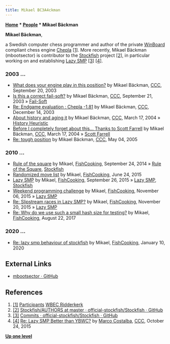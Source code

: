 ```yaml
---
title: Mikael BC3A4ckman
---
```

**[Home](Home "Home") \* [People](People "People") \* Mikael Bäckman**


**Mikael Bäckman**,  

a Swedish computer chess programmer and author of the private [WinBoard](WinBoard "WinBoard") compliant chess engine [Chepla](Chepla "Chepla") <a id="cite-note-1" href="#cite-ref-1">[1]</a>.
More recently, Mikael Bäckman (mbootsector) is contributor to the [Stockfish](Stockfish "Stockfish") project <a id="cite-note-2" href="#cite-ref-2">[2]</a>, 
in particular working on and establishing [Lazy SMP](Lazy_SMP "Lazy SMP") <a id="cite-note-3" href="#cite-ref-3">[3]</a> <a id="cite-note-4" href="#cite-ref-4">[4]</a>.



### 2003 ...


* [What does your engine play in this position?](https://www.stmintz.com/ccc/index.php?id=316807) by Mikael Bäckman, [CCC](CCC "CCC"), September 20, 2003
* [Is this a correct fail-soft?](https://www.stmintz.com/ccc/index.php?id=316955) by Mikael Bäckman, [CCC](CCC "CCC"), September 21, 2003 » [Fail-Soft](Fail-Soft "Fail-Soft")
* [Re: Endgame evaluation : Chepla -1.81](https://www.stmintz.com/ccc/index.php?id=336036) by Mikael Bäckman, [CCC](CCC "CCC"), December 14, 2003
* [About history and aging it](https://www.stmintz.com/ccc/index.php?id=355221) by Mikael Bäckman, [CCC](CCC "CCC"), March 17, 2004 » [History Heuristic](History_Heuristic "History Heuristic")
* [Before I completely forget about this... Thanks to Scott Farrell](https://www.stmintz.com/ccc/index.php?id=355224) by Mikael Bäckman, [CCC](CCC "CCC"), March 17, 2004 » [Scott Farrell](Scott_Farrell "Scott Farrell")
* [Re: tough position](https://www.stmintz.com/ccc/index.php?id=424222) by Mikael Bäckman, [CCC](CCC "CCC"), May 04, 2005


### 2010 ...


* [Rule of the square](https://groups.google.com/d/msg/fishcooking/T7OFWxD4LK8/pzurkRQNLjwJ) by Mikael, [FishCooking](Computer_Chess_Forums "Computer Chess Forums"), September 24, 2014 » [Rule of the Square](Rule_of_the_Square "Rule of the Square"), [Stockfish](Stockfish "Stockfish")
* [Randomized move list](https://groups.google.com/d/msg/fishcooking/coSrqszWvxM/GOmMXILFOfUJ) by Mikael, [FishCooking](Computer_Chess_Forums "Computer Chess Forums"), June 24, 2015
* [Lazy SMP](https://groups.google.com/d/msg/fishcooking/GVdyWSWEpQY/bZbeaJAbBgAJ) by Mikael, [FishCooking](Computer_Chess_Forums "Computer Chess Forums"), September 26, 2015 » [Lazy SMP](Lazy_SMP "Lazy SMP"), [Stockfish](Stockfish "Stockfish")
* [Weekend programming challenge](https://groups.google.com/d/msg/fishcooking/oXpXP7S1oF4/29hHU-m-AgAJ) by Mikael, [FishCooking](Computer_Chess_Forums "Computer Chess Forums"), November 06, 2015 » [Lazy SMP](Lazy_SMP "Lazy SMP")
* [Re: Slipstream races in Lazy SMP?](https://groups.google.com/d/msg/fishcooking/hq0zcWr5mSs/rPFbjDhaAAAJ) by Mikael, [FishCooking](Computer_Chess_Forums "Computer Chess Forums"), November 20, 2015 » [Lazy SMP](Lazy_SMP "Lazy SMP")
* [Re: Why do we use such a small hash size for testing?](https://groups.google.com/d/msg/fishcooking/Rcty3jzHL5g/qojlnQCOBgAJ) by Mikael, [FishCooking](Computer_Chess_Forums "Computer Chess Forums"), August 22, 2017


### 2020 ...


* [Re: lazy smp behaviour of stockfish](https://groups.google.com/d/msg/fishcooking/9X3lDH83tlk/JBqJ0gg0CwAJ) by Mikael, [FishCooking](Computer_Chess_Forums "Computer Chess Forums"), January 10, 2020


## External Links


* [mbootsector · GitHub](https://github.com/mbootsector)


## References


1. <a id="cite-ref-1" href="#cite-note-1">[1]</a> [Participants](http://wbec-ridderkerk.nl/html/part.htm) [WBEC Ridderkerk](WBEC "WBEC")
2. <a id="cite-ref-2" href="#cite-note-2">[2]</a> [Stockfish/AUTHORS at master · official-stockfish/Stockfish · GitHub](https://github.com/official-stockfish/Stockfish/blob/master/AUTHORS)
3. <a id="cite-ref-3" href="#cite-note-3">[3]</a> [Commits · official-stockfish/Stockfish · GitHub](https://github.com/official-stockfish/Stockfish/commits?author=mbootsector)
4. <a id="cite-ref-4" href="#cite-note-4">[4]</a> [Re: Lazy SMP Better than YBWC?](http://www.talkchess.com/forum3/viewtopic.php?f=7&t=58031&start=24) by [Marco Costalba](Marco_Costalba "Marco Costalba"), [CCC](CCC "CCC"), October 24, 2015

**[Up one level](People "People")**







 
